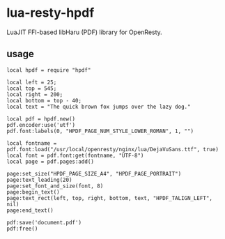lua-resty-hpdf
==============
LuaJIT FFI-based libHaru (PDF) library for OpenResty.

usage
--------------

    local hpdf = require "hpdf"
    
    local left = 25;
    local top = 545;
    local right = 200;
    local bottom = top - 40;
    local text = "The quick brown fox jumps over the lazy dog."
    
    local pdf = hpdf.new()
    pdf.encoder:use('utf')
    pdf.font:labels(0, "HPDF_PAGE_NUM_STYLE_LOWER_ROMAN", 1, "")

	local fontname = pdf.font:load("/usr/local/openresty/nginx/lua/DejaVuSans.ttf", true)
	local font = pdf.font:get(fontname, "UTF-8")
    local page = pdf.pages:add()

    page:set_size("HPDF_PAGE_SIZE_A4", "HPDF_PAGE_PORTRAIT")
    page:text_leading(20)
    page:set_font_and_size(font, 8)
    page:begin_text()
    page:text_rect(left, top, right, bottom, text, "HPDF_TALIGN_LEFT", nil)
    page:end_text()

    pdf:save('document.pdf')
    pdf:free()
